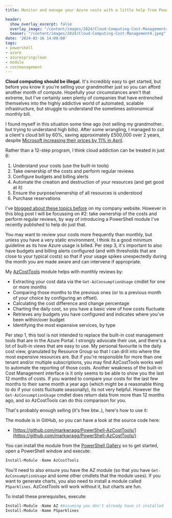 ```yaml
---
title: Monitor and manage your Azure costs with a little help from PowerShell

header:
  show_overlay_excerpt: false
  overlay_image: "/content/images/2024/Cloud-Computing-Cost-Management4.jpeg"
  teaser: "/content/images/2024/Cloud-Computing-Cost-Management4.jpeg"
date: '2024-02-16 14:00:00'
tags:
- powershell
- azure
- azurespringclean
- module
- costmanagement
---
```


**Cloud computing should be illegal.** It's incredibly easy to get started, but before you know it you're selling your grandmother just so you can afford another month of compute. Hopefully your circumstances aren't that extreme, but I've certainly seen plenty of companies that have entrenched themselves into the highly addictive world of automated, scalable infrastructure, but struggle to understand the sometimes astronomical monthly bill.

I found myself in this situation some time ago (not selling my grandmother.. but trying to understand high bills). After some wrangling, I managed to cut a client's cloud bill by 60%, saving approximately £500,000 over 2 years, despite [Microsoft increasing their prices by 11% in April](https://news.microsoft.com/europe/2023/01/05/consistent-global-pricing-for-the-microsoft-cloud/). 

Rather than a 12-step program, I think cloud addiction can be treated in just 6:

1. Understand your costs (use the built-in tools)
2. Take ownership of the costs and perform regular reviews
3. Configure budgets and billing alerts
4. Automate the creation and destruction of your resources (and get good at it)
5. Ensure the purpose/ownership of all resources is understood
6. Purchase reservations

I've [blogged about these topics before](https://mpfe.uk/blog/2023-03-31-azure-cost-management/) on my company website. However in this blog post I will be focussing on #2: take ownership of the costs and perform regular reviews, by way of introducing a PowerShell module I've recently published to help do just that.

You may want to review your costs more frequently than monthly, but unless you have a very static environment, I think its a good minimum guideline as its how Azure usage is billed. Per step 3, it's important to also have budgets and billing alerts configured (and with thresholds that are close to your typical costs) so that if your usage spikes unexpectedly during the month you are made aware and can intervene if appropriate.

My [AzCostTools]() module helps with monthly reviews by:

- Extracting your cost data via the `Get-AzConsumptionUsage` cmdlet for one or more months
- Comparing those months to the previous ones (or to a previous month of your choice by configuring an offset).
- Calculating the cost difference and change percentage
- Charting the daily cost, so you have a basic view of how costs fluctuate
- Retrieves any budgets you have configured and indicates where you've been within/over budget
- Identifying the most expensive services, by type

Per step 1, this tool is not intended to replace the built-in cost management tools that are in the Azure Portal. I strongly advocate their use, and there's a lot of built-in views that are easy to use. My personal favourite is the daily cost view, granulated by Resource Group so that I can drill into where the most expensive resources are. But if you're responsible for more than one tenant and/or multiple subscriptions, you may find AzCostTools works well to automate the reporting of those costs. Another weakness of the built-in Cost Management interface is it only seems to be able to show you the last 12 months of costs. If you wanted to compare your costs for the last few months to their same month a year ago (which might be a reasonable thing to do if your costs fluctuate seasonally), its not very helpful. However the `Get-AzConsumptionUsage` cmdlet does return data from more than 12 months ago, and so AzCostTools can do this comparison for you.

That's probably enough selling (it's free btw..), here's how to use it:

The module is in GitHub, so you can have a look at the source code here:

- [https://github.com/markwragg/PowerShell-AzCostTools/](https://github.com/markwragg/PowerShell-AzCostTools/)

You can install the module from the [PowerShell Gallery](https://www.powershellgallery.com/packages/AzCostTools/) so to get started, open a PowerShell window and execute:

```powershell
Install-Module -Name AzCostTools
```

You'll need to also ensure you have the AZ module (so that you have `Get-AzConsumptionUsage` and some other cmdlets that the module uses). If you want to generate charts, you also need to install a module called `PSparklines`. AzCostTools will work without it, but charts are fun.

To install these prerequisites, execute:

```powershell
Install-Module -Name AZ #Assuming you don't already have it installed
Install-Module -Name PSparklines
```